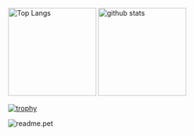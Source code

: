<!--
**minusno0708/minusno0708** is a ✨ _special_ ✨ repository because its `README.md` (this file) appears on your GitHub profile.

Here are some ideas to get you started:

- 🔭 I’m currently working on ...
- 🌱 I’m currently learning ...
- 👯 I’m looking to collaborate on ...
- 🤔 I’m looking for help with ...
- 💬 Ask me about ...
- 📫 How to reach me: ...
- 😄 Pronouns: ...
- ⚡ Fun fact: ...
-->
<p align="left"> 
  <img alt="Top Langs" height="180px" src="https://github-readme-stats.vercel.app/api/top-langs/?username=minusno0708&layout=compact&count_private=true&langs_count=8&theme=merko" />
  <img alt="github stats" height="180px" src="https://github-readme-stats.vercel.app/api?username=minusno0708&count_private=true&show_icons=true&theme=merko" />
</p>

[![trophy](https://github-profile-trophy.vercel.app/?username=minusno0708&theme=matrix&column=7
)](https://github.com/ryo-ma/github-profile-trophy)

![readme.pet](https://readme.pet/api?param=1&username=minusno0708)
